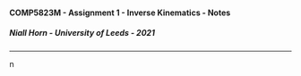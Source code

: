 #### COMP5823M - Assignment 1 - Inverse Kinematics - Notes

##### Niall Horn - University of Leeds - 2021

___

n